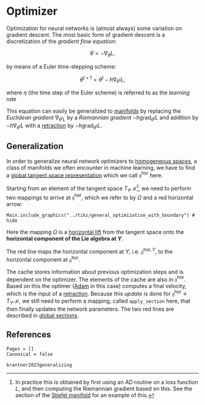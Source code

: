 # Optimizer

Optimization for neural networks is (almost always) some variation on gradient descent. The most basic form of gradient descent is a discretization of the *gradient flow equation*:
```math
\dot{\theta} = -\nabla_\theta{}L,
```
by means of a Euler time-stepping scheme: 
```math
\theta^{t+1} = \theta^{t} - h\nabla_{\theta^{t}}L,
```
where $\eta$ (the time step of the Euler scheme) is referred to as the *learning rate*

This equation can easily be generalized to [manifolds](../manifolds/manifolds.md) by replacing the *Euclidean gradient* $\nabla_{\theta^{t}L}$ by a *Riemannian gradient* $-h\mathrm{grad}_{\theta^{t}}L$ and addition by $-h\nabla_{\theta^{t}}L$ with a [retraction](../optimizers/manifold_related/retractions.md) by $-h\mathrm{grad}_{\theta^{t}}L$.

## Generalization

In order to generalize neural network optimizers to [homogeneous spaces](@ref "Homogeneous Spaces"), a class of manifolds we often encounter in machine learning, we have to find a [global tangent space representation](@ref "Global Tangent Spaces") which we call $\mathfrak{g}^\mathrm{hor}$ here. 

Starting from an element of the tangent space $T_Y\mathcal{M}$[^1], we need to perform two mappings to arrive at $\mathfrak{g}^\mathrm{hor}$, which we refer to by $\Omega$ and a red horizontal arrow:

[^1]: In practice this is obtained by first using an AD routine on a loss function $L$, and then computing the Riemannian gradient based on this. See the section of the [Stiefel manifold](@ref "The Stiefel Manifold") for an example of this.

```@example
Main.include_graphics("../tikz/general_optimization_with_boundary") # hide
```

Here the mapping $\Omega$ is a [horizontal lift](manifold_related/horizontal_lift.md) from the tangent space onto the **horizontal component of the Lie algebra at $Y$**. 

The red line maps the horizontal component at $Y$, i.e. $\mathfrak{g}^{\mathrm{hor},Y}$, to the horizontal component at $\mathfrak{g}^\mathrm{hor}$.

The $\mathrm{cache}$ stores information about previous optimization steps and is dependent on the optimizer. The elements of the $\mathrm{cache}$ are also in $\mathfrak{g}^\mathrm{hor}$. Based on this the optimer ([Adam](optimizers/adam_optimizer.md) in this case) computes a final velocity, which is the input of a [retraction](optimizers/manifold_related/retractions.md). Because this *update* is done for $\mathfrak{g}^{\mathrm{hor}}\equiv{}T_Y\mathcal{M}$, we still need to perform a mapping, called `apply_section` here, that then finally updates the network parameters. The two red lines are described in [global sections](@ref "Global Sections").

## References 

```@bibliography
Pages = []
Canonical = false

brantner2023generalizing
```